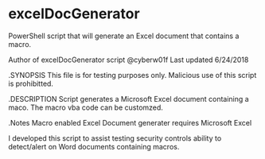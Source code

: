 # excelDocGenerator
PowerShell script that will generate an Excel document that contains a macro.  


Author of excelDocGenerator script @cyberw01f
Last updated 6/24/2018

.SYNOPSIS 
This file is for testing purposes only. Malicious use of this script is prohibitted. 

.DESCRIPTION
Script generates a Microsoft Excel document containing a maco. The macro vba code can be customzed. 

.Notes
Macro enabled Excel Document generater requires Microsoft Excel

I developed this script to assist testing security controls ability to detect/alert on Word documents containing macros. 
